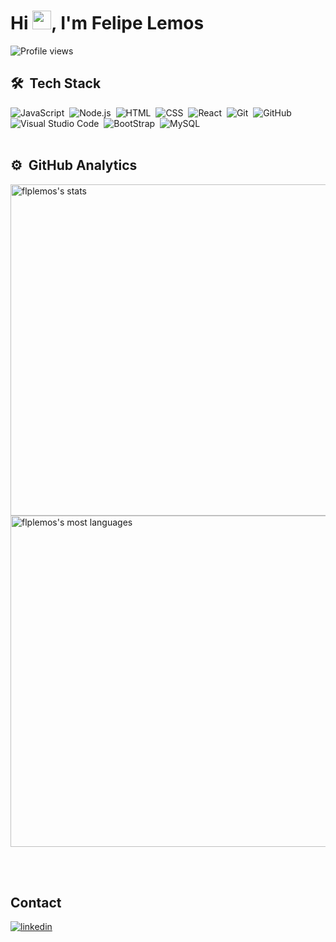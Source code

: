 <h1 align="left">Hi <img src="https://raw.githubusercontent.com/kaueMarques/kaueMarques/master/hi.gif" height="30px">, I'm Felipe Lemos</h1>

<p align="left"> <img src="https://komarev.com/ghpvc/?username=flplemos&color=green" alt="Profile views" /> </p>

<!--
**flplemos/flplemos** is a ✨ _special_ ✨ repository because its `README.md` (this file) appears on your GitHub profile.

Here are some ideas to get you started:

- 🔭 I’m currently working on ...
- 🌱 I’m currently learning ...
- 👯 I’m looking to collaborate on ...
- 🤔 I’m looking for help with ...
- 💬 Ask me about ...
- 📫 How to reach me: ...
- 😄 Pronouns: ...
- ⚡ Fun fact: ...
-->


## 🛠 &nbsp;Tech Stack

![JavaScript](https://img.shields.io/badge/-JavaScript-05122A?style=flat&logo=javascript)&nbsp;
![Node.js](https://img.shields.io/badge/-Node.js-05122A?style=flat&logo=node.js)&nbsp;
![HTML](https://img.shields.io/badge/-HTML-05122A?style=flat&logo=HTML5)&nbsp;
![CSS](https://img.shields.io/badge/-CSS-05122A?style=flat&logo=CSS3&logoColor=1572B6)&nbsp;
![React](https://img.shields.io/badge/-React-05122A?style=flat&logo=react)&nbsp;
![Git](https://img.shields.io/badge/-Git-05122A?style=flat&logo=git)&nbsp;
![GitHub](https://img.shields.io/badge/-GitHub-05122A?style=flat&logo=github)&nbsp;
![Visual Studio Code](https://img.shields.io/badge/-Visual%20Studio%20Code-05122A?style=flat&logo=visual-studio-code&logoColor=007ACC)&nbsp;
![BootStrap](https://img.shields.io/badge/-BootStrap-05122A?style=flat&logo=bootstrap)&nbsp;
![MySQL](https://img.shields.io/badge/-MySQL-05122A?style=flat&logo=MySQL)&nbsp;
<br><br>

## ⚙️ &nbsp;GitHub Analytics

<p align="left">
<img width="530em" src="https://github-readme-stats.vercel.app/api?username=flplemos&show_icons=true&theme=vision-friendly-dark" alt="flplemos's stats"/>
<img width="530em" src="https://github-readme-stats.vercel.app/api/top-langs/?username=flplemos&layout=compact&theme=vision-friendly-dark" alt="flplemos's most languages"/>
</p>

<br><br>
## Contact

<a href="https://linkedin.com/in/felipelemos777" target="_blank">
  <img align="center" src="https://img.shields.io/badge/-felipelemos777-05122A?style=flat&logo=linkedin" alt="linkedin"/>
</a>
</p>

